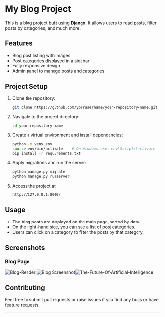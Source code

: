 
# My Blog Project

This is a blog project built using **Django**. It allows users to read posts, filter posts by categories, and much more. 

## Features

- Blog post listing with images
- Post categories displayed in a sidebar
- Fully responsive design
- Admin panel to manage posts and categories

## Project Setup

1. Clone the repository:

    ```bash
    git clone https://github.com/yourusername/your-repository-name.git
    ```

2. Navigate to the project directory:

    ```bash
    cd your-repository-name
    ```

3. Create a virtual environment and install dependencies:

    ```bash
    python -m venv env
    source env/bin/activate    # On Windows use: env\Scripts\activate
    pip install -r requirements.txt
    ```

4. Apply migrations and run the server:

    ```bash
    python manage.py migrate
    python manage.py runserver
    ```

5. Access the project at:

    ```text
    http://127.0.0.1:8000/
    ```

## Usage

- The blog posts are displayed on the main page, sorted by date.
- On the right-hand side, you can see a list of post categories.
- Users can click on a category to filter the posts by that category.

## Screenshots

### Blog Page

![Blog-Reader](https://github.com/user-attachments/assets/14362a07-71db-405e-a4fd-1775f2ea3b66)
![Blog Screenshot]()![The-Future-Of-Artificial-Intelligence](https://github.com/user-attachments/assets/c2abb88b-6a12-4e75-90da-4bda103c8e05)


## Contributing

Feel free to submit pull requests or raise issues if you find any bugs or have feature requests.

---


